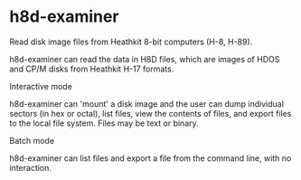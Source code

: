 # h8d-examiner
Read disk image files from Heathkit 8-bit computers (H-8, H-89).

h8d-examiner can read the data in H8D files, which are images of HDOS and CP/M disks from Heathkit H-17 formats.

Interactive mode

h8d-examiner can 'mount' a disk image and the user can dump individual sectors (in hex or octal), list files,
view the contents of files, and export files to the local file system. Files may be text or binary. 

Batch mode

h8d-examiner can list files and export a file from the command line, with no interaction.
